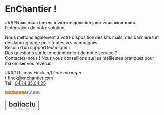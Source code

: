 # EnChantier !



####Nous nous tenons à votre disposition pour vous aider dans l'intégration de notre solution.

Nous mettons également à votre disposition des kits mails, des bannières et des landing page pour toutes vos campagnes.  
Besoin d'un support technique ?  
Des questions sur le fonctionnement de notre service ?  
Contactez-nous ! Nous vous conseillons sur les meilleures pratiques pour maximiser vos revenus.    
    
    
####Thomas Finck, *affiliate manager*  
<t.finck@enchantier.com>  
Tél : [04.84.35.04.25](tel:0033484350425 "Appelez moi")  

<a href="http://enchantier.com/" target="_blank">![EnChantier.com](/wp-content/plugins/lead-generator-by-enchantier/img/image002.png)</a>

![Group Batiactu](/wp-content/plugins/lead-generator-by-enchantier/img/image003.jpg)